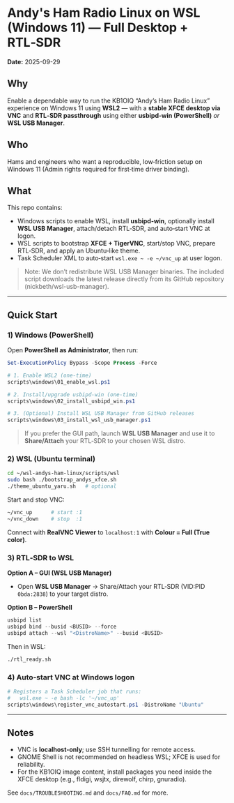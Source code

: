 # Andy's Ham Radio Linux on WSL (Windows 11) — Full Desktop + RTL‑SDR

**Date:** 2025-09-29

## Why
Enable a dependable way to run the KB1OIQ “Andy’s Ham Radio Linux” experience on Windows 11 using **WSL2** — with a **stable XFCE desktop via VNC** and **RTL‑SDR passthrough** using either **usbipd‑win (PowerShell)** _or_ **WSL USB Manager**.

## Who
Hams and engineers who want a reproducible, low‑friction setup on Windows 11 (Admin rights required for first‑time driver binding).

## What
This repo contains:
- Windows scripts to enable WSL, install **usbipd‑win**, optionally install **WSL USB Manager**, attach/detach RTL‑SDR, and auto‑start VNC at logon.
- WSL scripts to bootstrap **XFCE + TigerVNC**, start/stop VNC, prepare RTL‑SDR, and apply an Ubuntu‑like theme.
- Task Scheduler XML to auto‑start `wsl.exe ~ -e ~/vnc_up` at user logon.

> Note: We don’t redistribute WSL USB Manager binaries. The included script downloads the latest release directly from its GitHub repository (nickbeth/wsl-usb-manager).

---

## Quick Start

### 1) Windows (PowerShell)

Open **PowerShell as Administrator**, then run:

```powershell
Set-ExecutionPolicy Bypass -Scope Process -Force

# 1. Enable WSL2 (one-time)
scripts\windows\01_enable_wsl.ps1

# 2. Install/upgrade usbipd‑win (one-time)
scripts\windows\02_install_usbipd_win.ps1

# 3. (Optional) Install WSL USB Manager from GitHub releases
scripts\windows\03_install_wsl_usb_manager.ps1
```

> If you prefer the GUI path, launch **WSL USB Manager** and use it to **Share/Attach** your RTL‑SDR to your chosen WSL distro.

### 2) WSL (Ubuntu terminal)

```bash
cd ~/wsl-andys-ham-linux/scripts/wsl
sudo bash ./bootstrap_andys_xfce.sh
./theme_ubuntu_yaru.sh   # optional
```

Start and stop VNC:

```bash
~/vnc_up      # start :1
~/vnc_down    # stop  :1
```

Connect with **RealVNC Viewer** to `localhost:1` with **Colour = Full (True color)**.

### 3) RTL‑SDR to WSL

**Option A – GUI (WSL USB Manager)**  
- Open **WSL USB Manager** → Share/Attach your RTL‑SDR (VID:PID `0bda:2838`) to your target distro.

**Option B – PowerShell**  
```powershell
usbipd list
usbipd bind --busid <BUSID> --force
usbipd attach --wsl "<DistroName>" --busid <BUSID>
```
Then in WSL:
```bash
./rtl_ready.sh
```

### 4) Auto‑start VNC at Windows logon

```powershell
# Registers a Task Scheduler job that runs:
#   wsl.exe ~ -e bash -lc '~/vnc_up'
scripts\windows\register_vnc_autostart.ps1 -DistroName "Ubuntu"
```

---

## Notes
- VNC is **localhost‑only**; use SSH tunnelling for remote access.
- GNOME Shell is not recommended on headless WSL; XFCE is used for reliability.
- For the KB1OIQ image content, install packages you need inside the XFCE desktop (e.g., fldigi, wsjtx, direwolf, chirp, gnuradio).

See `docs/TROUBLESHOOTING.md` and `docs/FAQ.md` for more.

